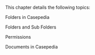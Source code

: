 This chapter details the following topics:

Folders in Casepedia

Folders and Sub Folders

Permissions

Documents in Casepedia

